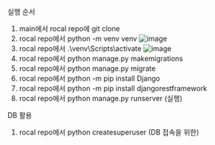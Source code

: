 

실행 순서

1. main에서 rocal repo에 git clone
2. rocal repo에서 python -m venv venv
 ![image](https://github.com/StackOverflowDE/BE/assets/162904282/e66c8986-6bcd-420e-b45a-8a4ecf6fc32a)
3. rocal repo에서 .\venv\Scripts\activate
 ![image](https://github.com/StackOverflowDE/BE/assets/162904282/6f42cbea-d599-48c4-9dfb-0c139a19521a)
4. rocal repo에서 python manage.py makemigrations
5. rocal repo에서 python manage.py migrate
6. rocal repo에서 python -m pip install Django
7. rocal repo에서 python -m pip install djangorestframework
8. rocal repo에서 python manage.py runserver (실행)

DB 활용
1. rocal repo에서 python createsuperuser (DB 접속을 위한)


